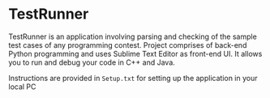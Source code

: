 # TestRunner

TestRunner is an application involving parsing and checking of the sample test cases of any programming contest. Project
comprises of back-end Python programming and uses Sublime Text Editor as front-end UI. It allows you to run and debug your code in C++ and Java.

Instructions are provided in `Setup.txt` for setting up the application in your local PC

